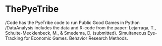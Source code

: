 # ThePyeTribe

/Code has the PyeTribe code to run Public Good Games in Python 
/DataAnalysis includes the data and R-code from the paper: 
Lejarraga, T., Schulte-Mecklenbeck, M., & Smedema, D. (submitted). Simultaneous Eye-Tracking for Economic Games. 
Behavior Research Methods. 
